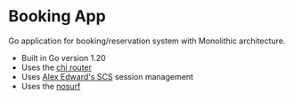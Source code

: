 # Booking App
Go application for booking/reservation system with Monolithic architecture.

- Built in Go version 1.20
- Uses the [chi router](https://github.com/go-chi/chi)
- Uses [Alex Edward's SCS](https://github.com/alexedwards/scs) session management
- Uses the [nosurf](https://www.github.com/justinas/nosurf)

